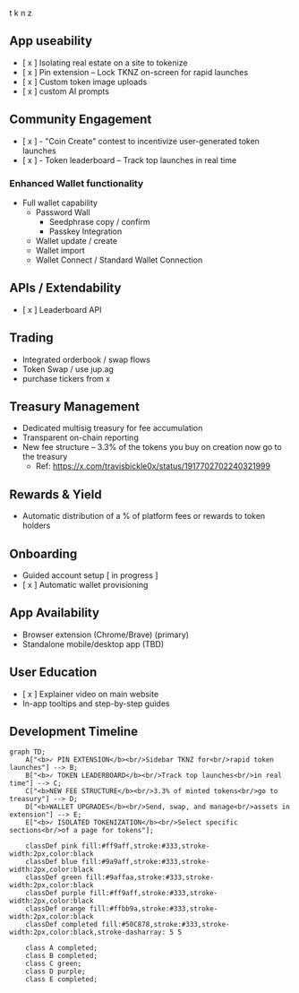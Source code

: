 t k
n z

## App useability

- [ x ] Isolating real estate on a site to tokenize
- [ x ] Pin extension – Lock TKNZ on-screen for rapid launches
- [ x ] Custom token image uploads
- [ x ] custom AI prompts

## Community Engagement

- [ x ] - "Coin Create" contest to incentivize user-generated token launches
- [ x ] - Token leaderboard – Track top launches in real time

### Enhanced Wallet functionality

- Full wallet capability
  - Password Wall
     - Seedphrase copy / confirm
     - Passkey Integration
  - Wallet update / create
  - Wallet import
  - Wallet Connect / Standard Wallet Connection

## APIs / Extendability

- [ x ] Leaderboard API

## Trading

- Integrated orderbook / swap flows
- Token Swap / use jup.ag
- purchase tickers from x


## Treasury Management

- Dedicated multisig treasury for fee accumulation  
- Transparent on-chain reporting
- New fee structure – 3.3% of the tokens you buy on creation now go to the treasury
  - Ref: https://x.com/travisbickle0x/status/1917702702240321999

## Rewards & Yield

- Automatic distribution of a % of platform fees or rewards to token holders

## Onboarding

- Guided account setup [ in progress ]
- [ x ] Automatic wallet provisioning

## App Availability

- Browser extension (Chrome/Brave) (primary)  
- Standalone mobile/desktop app (TBD)

## User Education

- [ x ] Explainer video on main website  
- In-app tooltips and step-by-step guides

## Development Timeline

```mermaid
graph TD;
    A["<b>✓ PIN EXTENSION</b><br/>Sidebar TKNZ for<br/>rapid token launches"] --> B;
    B["<b>✓ TOKEN LEADERBOARD</b><br/>Track top launches<br/>in real time"] --> C;
    C["<b>NEW FEE STRUCTURE</b><br/>3.3% of minted tokens<br/>go to treasury"] --> D;
    D["<b>WALLET UPGRADES</b><br/>Send, swap, and manage<br/>assets in extension"] --> E;
    E["<b>✓ ISOLATED TOKENIZATION</b><br/>Select specific sections<br/>of a page for tokens"];
    
    classDef pink fill:#ff9aff,stroke:#333,stroke-width:2px,color:black
    classDef blue fill:#9a9aff,stroke:#333,stroke-width:2px,color:black
    classDef green fill:#9affaa,stroke:#333,stroke-width:2px,color:black
    classDef purple fill:#ff9aff,stroke:#333,stroke-width:2px,color:black
    classDef orange fill:#ffbb9a,stroke:#333,stroke-width:2px,color:black
    classDef completed fill:#50C878,stroke:#333,stroke-width:2px,color:black,stroke-dasharray: 5 5
    
    class A completed;
    class B completed;
    class C green;
    class D purple;
    class E completed;
```


